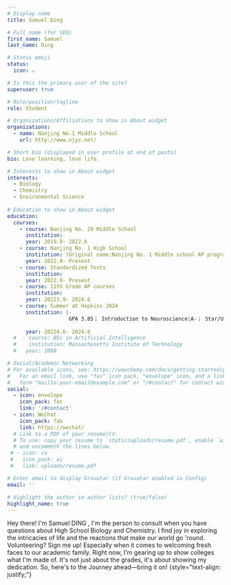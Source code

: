 ```yaml
---
# Display name
title: Samuel Ding

# Full name (for SEO)
first_name: Samuel 
last_name: Ding

# Status emoji
status:
  icon: ☕️

# Is this the primary user of the site?
superuser: true

# Role/position/tagline
role: Student

# Organizations/Affiliations to show in About widget
organizations:
  - name: Nanjing No.1 Middle School
    url: http://www.njyz.net/

# Short bio (displayed in user profile at end of posts)
bio: Love learning, love life.

# Interests to show in About widget
interests:
  - Biology
  - Chemistry
  - Environmental Science
  
# Education to show in About widget
education:
  courses:
    - course: Nanjing No. 29 Middle School
      institution: 
      year: 2019.9- 2022.6  
    - course: Nanjing No. 1 High School
      institution: (Original name:Nanjing No. 1 Middle school AP program)
      year: 2022.9- Present
    - course: Standardized Tests
      institution: 
      year: 2022.9- Present      
    - course: 11th Grade AP courses
      institution:                   
      year: 20223.9- 2024.6    
    - course: Summer at Hopkins 2024
      institution: |-
                    GPA 3.85； Introduction to Neuroscience:A-； Star/Universe - Cosmic Evolution:A
                    
      year: 20224.6- 2024.8       
  #  - course: BSc in Artificial Intelligence
  #    institution: Massachusetts Institute of Technology
  #   year: 2008

# Social/Academic Networking
# For available icons, see: https://wowchemy.com/docs/getting-started/page-builder/#icons
#   For an email link, use "fas" icon pack, "envelope" icon, and a link in the
#   form "mailto:your-email@example.com" or "/#contact" for contact widget.
social:
  - icon: envelope
    icon_pack: fas
    link: '/#contact'
  - icon: WeChat
    icon_pack: fab
    link: https://wechat/
  # Link to a PDF of your resume/CV.
  # To use: copy your resume to `static/uploads/resume.pdf`, enable `ai` icons in `params.yaml`,
  # and uncomment the lines below.
 # - icon: cv
 #   icon_pack: ai
 #   link: uploads/resume.pdf

# Enter email to display Gravatar (if Gravatar enabled in Config)
email: ''

# Highlight the author in author lists? (true/false)
highlight_name: true
---
```


Hey there! I'm Samuel DING , I'm the person to consult when you have questions about High School Biology and Chemistry. I find joy in exploring the intricacies of life and the reactions that make our world go 'round. Volunteering? Sign me up! Especially when it comes to welcoming fresh faces to our academic family.  Right now, I'm gearing up to show colleges what I'm made of. It's not just about the grades, it's about showing my dedication. So, here's to the Journey ahead—bring it on!
{style="text-align: justify;"}
